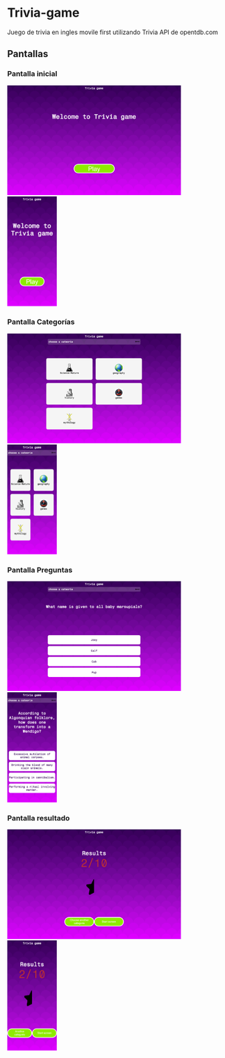 # Trivia-game

Juego de trivia en ingles movile first utilizando Trivia API de opentdb.com

## Pantallas

### Pantalla inicial

<img src="screenshots/pc-start.png" alt="drawing" width="400px" height="auto"/>
<img src="./screenshots/mobile-start.png" alt="start-screen-mobile" width="114px" height="auto"/>

### Pantalla Categorías

<img src="screenshots/pc-categorias.png" alt="drawing" width="400px" height="auto"/>
<img src="screenshots/mobile-categoria.png" alt="start-screen-mobile" width="114px" height="auto"/>

### Pantalla Preguntas

<img src="screenshots/pc-preguntas.png" alt="drawing" width="400px" height="auto"/>
<img src="screenshots/mobile-preguntas.png" alt="start-screen-mobile" width="114px" height="auto"/>

### Pantalla resultado

<img src="screenshots/pc-resultados.png" alt="drawing" width="400px" height="auto"/>
<img src="screenshots/mobile-resultado.png" alt="start-screen-mobile" width="114px" height="auto"/>
